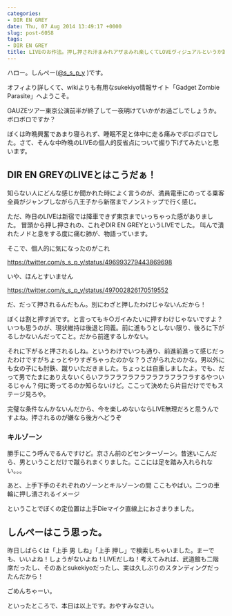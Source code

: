 ```yaml
---
categories:
- DIR EN GREY
date: Thu, 07 Aug 2014 13:49:17 +0000
slug: post-6058
tags:
- DIR EN GREY
title: LIVEのお作法。押し押され汗まみれアザまみれ楽しくてLOVEヴィジュアルというか謝罪文
---
```


ハロー。しんぺー(<a href="https://twitter.com/s_s_p_y" target="_blank">@s_s_p_y</a> )です。

オフィより詳しくて、wikiよりも有用なsukekiyo情報サイト「Gadget Zombie Parasite」へようこそ。


<!--more-->


<!--more-->

GAUZEツアー東京公演前半が終了して一夜明けていかがお過ごしでしょうか。
ボロボロですか？

ぼくは昨晩興奮であまり寝られず、睡眠不足と体中に走る痛みでボロボロでした。さて、そんな中昨晩のLIVEの個人的反省点について掘り下げてみたいと思います。

<h2>DIR EN GREYのLIVEとはこうだぁ！</h2>

知らない人にどんな感じか聞かれた時によく言うのが、満員電車にのってる乗客全員がジャンプしながら八王子から新宿までノンストップで行く感じ。

ただ、昨日のLIVEは新宿では降車できず東京までいっちゃった感がありました。
冒頭から押し押されの、これぞDIR EN GREYというLIVEでした。
叫んで潰れたノドと息をする度に痛む肺が、物語っています。

そこで、個人的に気になったのがこれ

https://twitter.com/s_s_p_y/status/496993279443869698

いや、ほんとすいません

https://twitter.com/s_s_p_y/status/497002826170519552

だ、だって押されるんだもん。別にわざと押したわけじゃないんだから！

ぼくは割と押す派です。と言ってもキ○ガイみたいに押すわけじゃないですよ？いつも思うのが、現状維持は後退と同義。前に進もうとしない限り、後ろに下がるしかないんだってこと。だから前進するしかない。

それに下がると押されるしね。というわけでいつも通り、前進前進って感じだったわけですがちょっとやりすぎちゃったのかな？うざがられたのかな。男以外にも女の子にも肘鉄、蹴りいただきました。ちょっとは自重しましたよ。でも、だって男でたまにありえないくらいフラフラフラフラフラフラフラフラするやついるじゃん？何に寄ってるのか知らないけど。ここって決めたら片目だけででもステージ見ろや。

完璧な条件なんかないんだから、今を楽しめないならLIVE無理だろと思うんですよね。押されるのが嫌なら後方へどうぞ

<h3>キルゾーン</h3>

勝手にこう呼んでるんですけど。京さん前のどセンターゾーン。昔迷いこんだら、男ということだけで蹴られまくりました。ここには足を踏み入れられない。。。

あと、上手下手のそれぞれのゾーンとキルゾーンの間
ここもやばい。二つの車輪に押し潰されるイメージ

ということでぼくの定位置は上手Dieマイク直線上におさまりました。

<h2>しんぺーはこう思った。</h2>

昨日しばらくは「上手 男 しね」「上手 押し」で検索しちゃいました。まーでも、いいよね！しょうがないよね！LIVEだしね！考えてみれば、武道館も二階席だったし、そのあとsukekiyoだったし、実は久しぶりのスタンディングだったんだから！

ごめんちゃーい。

といったところで、本日は以上です。おやすみなさい。